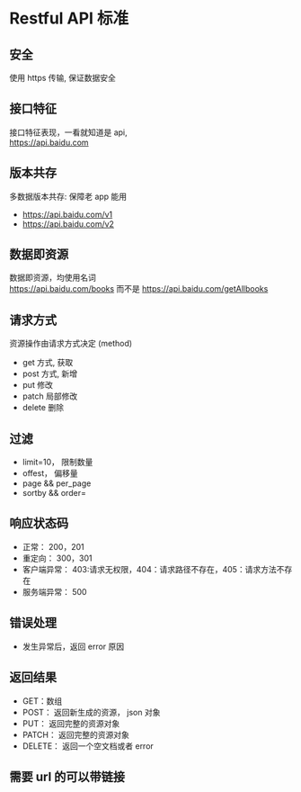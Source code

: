 # Restful API 标准

## 安全
使用 https 传输, 保证数据安全

## 接口特征
接口特征表现，一看就知道是 api,   
https://api.baidu.com

## 版本共存
多数据版本共存: 保障老 app 能用
- https://api.baidu.com/v1
- https://api.baidu.com/v2

## 数据即资源
数据即资源，均使用名词  
https://api.baidu.com/books 而不是 		https://api.baidu.com/getAllbooks

## 请求方式
资源操作由请求方式决定 (method)
- get 方式, 获取
- post 方式, 新增
- put  修改
- patch 局部修改
- delete 删除

## 过滤
- limit=10， 限制数量
- offest， 偏移量
- page && per_page
- sortby && order= 
	
## 响应状态码
- 正常： 200，201
- 重定向： 300，301
- 客户端异常： 403:请求无权限，404：请求路径不存在，405：请求方法不存在
- 服务端异常： 500
	
## 错误处理
- 发生异常后，返回 error 原因
	
## 返回结果
- GET：数组
- POST： 返回新生成的资源， json 对象
- PUT： 返回完整的资源对象
- PATCH： 返回完整的资源对象
- DELETE： 返回一个空文档或者 error
	
## 需要 url 的可以带链接